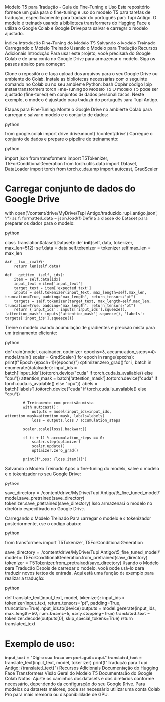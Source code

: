 Modelo T5 para Tradução - Guia de Fine-Tuning e Uso
Este repositório fornece um guia para o fine-tuning e uso do modelo T5 para tarefas de tradução, especificamente para traduzir do português para Tupi Antigo. O modelo é treinado usando a biblioteca transformers do Hugging Face e utiliza o Google Colab e Google Drive para salvar e carregar o modelo ajustado.

Índice
Introdução
Fine-Tuning do Modelo T5
Salvando o Modelo Treinado
Carregando o Modelo Treinado
Usando o Modelo para Tradução
Recursos Adicionais
Introdução
Para usar este projeto, você precisará do Google Colab e de uma conta no Google Drive para armazenar o modelo. Siga os passos abaixo para começar:

Clone o repositório e faça upload dos arquivos para o seu Google Drive ou ambiente do Colab.
Instale as bibliotecas necessárias com o seguinte comando no Colab ou no seu ambiente Python:
bash
Copiar código
!pip install transformers torch
Fine-Tuning do Modelo T5
O modelo T5 pode ser ajustado (fine-tuned) em conjuntos de dados personalizados. Neste exemplo, o modelo é ajustado para traduzir do português para Tupi Antigo.

Etapas para Fine-Tuning:
Monte o Google Drive no ambiente Colab para carregar e salvar o modelo e o conjunto de dados:

python

from google.colab import drive
drive.mount('/content/drive')
Carregue o conjunto de dados e prepare o pipeline de treinamento:

python

import json
from transformers import T5Tokenizer, T5ForConditionalGeneration
from torch.utils.data import Dataset, DataLoader
import torch
from torch.cuda.amp import autocast, GradScaler

# Carregar conjunto de dados do Google Drive
with open('/content/drive/MyDrive/Tupi Antigo/traduzido_tupi_antigo.json', 'r') as f:
    formatted_data = json.load(f)
Defina a classe do Dataset para preparar os dados para o modelo:

python

class TranslationDataset(Dataset):
    def __init__(self, data, tokenizer, max_len=512):
        self.data = data
        self.tokenizer = tokenizer
        self.max_len = max_len

    def __len__(self):
        return len(self.data)

    def __getitem__(self, idx):
        item = self.data[idx]
        input_text = item['input_text']
        target_text = item['expected_text']
        inputs = self.tokenizer(input_text, max_length=self.max_len, truncation=True, padding="max_length", return_tensors="pt")
        targets = self.tokenizer(target_text, max_length=self.max_len, truncation=True, padding="max_length", return_tensors="pt")
        return {'input_ids': inputs['input_ids'].squeeze(), 'attention_mask': inputs['attention_mask'].squeeze(), 'labels': targets['input_ids'].squeeze()}
Treine o modelo usando acumulação de gradientes e precisão mista para um treinamento eficiente:

python

def train(model, dataloader, optimizer, epochs=3, accumulation_steps=4):
    model.train()
    scaler = GradScaler()
    for epoch in range(epochs):
        print(f"Epoch {epoch+1}/{epochs}")
        optimizer.zero_grad()
        for i, batch in enumerate(dataloader):
            input_ids = batch['input_ids'].to(torch.device("cuda" if torch.cuda.is_available() else "cpu"))
            attention_mask = batch['attention_mask'].to(torch.device("cuda" if torch.cuda.is_available() else "cpu"))
            labels = batch['labels'].to(torch.device("cuda" if torch.cuda.is_available() else "cpu"))

            # Treinamento com precisão mista
            with autocast():
                outputs = model(input_ids=input_ids, attention_mask=attention_mask, labels=labels)
                loss = outputs.loss / accumulation_steps

            scaler.scale(loss).backward()

            if (i + 1) % accumulation_steps == 0:
                scaler.step(optimizer)
                scaler.update()
                optimizer.zero_grad()

            print(f"Loss: {loss.item()}")
Salvando o Modelo Treinado
Após o fine-tuning do modelo, salve o modelo e o tokenizador no seu Google Drive:

python

save_directory = '/content/drive/MyDrive/Tupi Antigo/t5_fine_tuned_model/'
model.save_pretrained(save_directory)
tokenizer.save_pretrained(save_directory)
Isso armazenará o modelo no diretório especificado no Google Drive.

Carregando o Modelo Treinado
Para carregar o modelo e o tokenizador posteriormente, use o código abaixo:

python

from transformers import T5Tokenizer, T5ForConditionalGeneration

save_directory = '/content/drive/MyDrive/Tupi Antigo/t5_fine_tuned_model/'
model = T5ForConditionalGeneration.from_pretrained(save_directory)
tokenizer = T5Tokenizer.from_pretrained(save_directory)
Usando o Modelo para Tradução
Depois de carregar o modelo, você pode usá-lo para traduzir novos textos de entrada. Aqui está uma função de exemplo para realizar a tradução:

python

def translate_text(input_text, model, tokenizer):
    input_ids = tokenizer(input_text, return_tensors="pt", padding=True, truncation=True).input_ids.to(device)
    outputs = model.generate(input_ids, max_length=50, num_beams=5, early_stopping=True)
    translated_text = tokenizer.decode(outputs[0], skip_special_tokens=True)
    return translated_text

# Exemplo de uso:
input_text = "Digite sua frase em português aqui."
translated_text = translate_text(input_text, model, tokenizer)
print(f"Tradução para Tupi Antigo: {translated_text}")
Recursos Adicionais
Documentação do Hugging Face Transformers
Visão Geral do Modelo T5
Documentação do Google Colab
Notas:
Ajuste os caminhos dos datasets e dos diretórios conforme necessário, dependendo da configuração do seu Google Drive.
Para modelos ou datasets maiores, pode ser necessário utilizar uma conta Colab Pro para mais memória ou disponibilidade de GPU.
